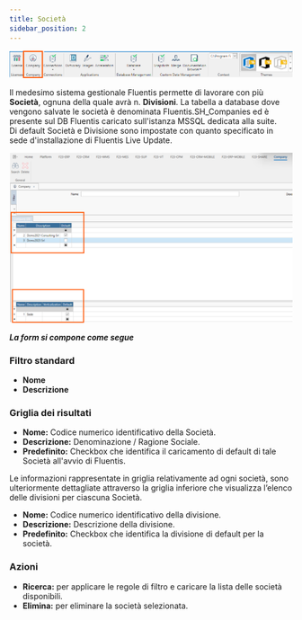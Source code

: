 ```yaml
---
title: Società
sidebar_position: 2
---
```

![alt text](../../../static/images/20241204101732.png)

Il medesimo sistema gestionale Fluentis permette di lavorare con più **Società**, ognuna della quale avrà n. **Divisioni**.
La tabella a database dove vengono salvate le società è denominata Fluentis.SH_Companies ed è presente sul DB Fluentis caricato sull'istanza MSSQL dedicata alla suite.  
Di default Società e Divisione sono impostate con quanto specificato in sede d'installazione di Fluentis Live Update.

![](../../../static/images/20241216163803.png)

***La form si compone come segue***   

### Filtro standard  
* **Nome**
* **Descrizione**

### Griglia dei risultati
* **Nome:** Codice numerico identificativo della Società.
* **Descrizione:** Denominazione / Ragione Sociale.
* **Predefinito:** Checkbox che identifica il caricamento di default di tale Società all'avvio di Fluentis.

Le informazioni rappresentate in griglia relativamente ad ogni società, sono ulteriormente dettagliate attraverso la griglia inferiore che visualizza l’elenco delle divisioni per ciascuna Società.  

* **Nome:** Codice numerico identificativo della divisione.
* **Descrizione:** Descrizione della divisione.
* **Predefinito:** Checkbox che identifica la divisione di default per la società.

### Azioni
* **Ricerca:** per applicare le regole di filtro e caricare la lista delle società disponibili.
* **Elimina:** per eliminare la società selezionata.  

